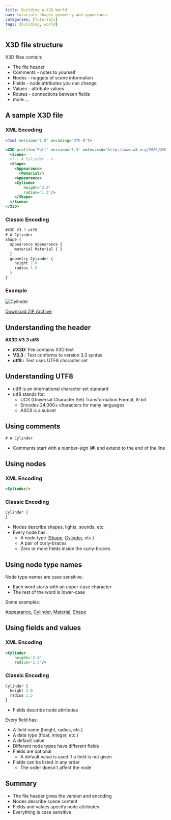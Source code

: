 ```yaml
---
title: Building a X3D World
nav: tutorials-shapes-geometry-and-appearance
categories: [Tutorials]
tags: [building, world]
---
```

## X3D file structure

X3D files contain:

- The file header
- Comments - notes to yourself
- Nodes - nuggets of scene information
- Fields - node attributes you can change
- Values - attribute values
- Routes - connections between fields
- more ...

## A sample X3D file

### XML Encoding

```xml
<?xml version="1.0" encoding="UTF-8"?>

<X3D profile='Full' version='3.3' xmlns:xsd='http://www.w3.org/2001/XMLSchema-instance' xsd:noNamespaceSchemaLocation='http://www.web3d.org/specifications/x3d-3.3.xsd'>
  <Scene>
  <!-- A Cylinder -->
  <Shape>
    <Appearance>
      <Material/>
    <Appearance>
    <Cylinder
        height='2.0'
        radius='1.5'/>
    </Shape>
  </Scene>
</X3D>
```

### Classic Encoding

```js
#X3D V3.3 utf8
# A Cylinder
Shape {
  appearance Appearance {
    material Material { }
  }
  geometry Cylinder {
    height 2.0
    radius 1.5
  }
}
```

### Example

<x3d-canvas src="https://create3000.github.io/media/tutorials/scenes/cylinder1/cylinder1.x3dv">
  <img src="https://create3000.github.io/media/tutorials/scenes/cylinder1/screenshot.png" alt="Cylinder"/>
</x3d-canvas>

[Download ZIP Archive](https://create3000.github.io/media/tutorials/scenes/cylinder1/cylinder1.zip)

## Understanding the header

**\#X3D V3.3 utf8**

- **\#X3D:** File contains X3D text
- **V3.3 :** Text conforms to version 3.3 syntax
- **utf8 :** Text uses UTF8 character set

## Understanding UTF8

- utf8 is an international character set standard
- utf8 stands for:
  - UCS (Universal Character Set) Transformation Format, 8-bit
  - Encodes 24,000+ characters for many languages
  - ASCII is a subset

## Using comments

```js
# A Cylinder
```

- Comments start with a number-sign (**\#**) and extend to the end of the line

## Using nodes

### XML Encoding

```xml
<Cylinder/>
```

### Classic Encoding

```js
Cylinder {
}
```

- Nodes describe shapes, lights, sounds, etc.
- Every node has:
  - A node type ([Shape](https://www.web3d.org/documents/specifications/19775-1/V3.3/Part01/components/shape.html#Shape), [Cylinder](https://www.web3d.org/documents/specifications/19775-1/V3.3/Part01/components/geometry3D.html#Cylinder), etc.)
  - A pair of curly-braces
  - Zero or more fields inside the curly-braces

## Using node type names

Node type names are case sensitive:

- Each word starts with an upper-case character
- The rest of the word is lower-case

Some examples:

[Appearance](https://www.web3d.org/documents/specifications/19775-1/V3.3/Part01/components/shape.html#Appearance), [Cylinder](https://www.web3d.org/documents/specifications/19775-1/V3.3/Part01/components/geometry3D.html#Cylinder), [Material](https://www.web3d.org/documents/specifications/19775-1/V3.3/Part01/components/shape.html#Material), [Shape](https://www.web3d.org/documents/specifications/19775-1/V3.3/Part01/components/shape.html#Shape)

## Using fields and values

### XML Encoding

```xml
<Cylinder
    height='2.0'
    radius='1.5'/>
```

### Classic Encoding

```js
Cylinder {
  height 2.0
  radius 1.5
}
```

- Fields describe node attributes

Every field has:

- A field name (height, radius, etc.)
- A data type (float, integer, etc.)
- A default value
- Different node types have different fields
- Fields are optional
  - A default value is used if a field is not given
- Fields can be listed in any order
  - The order doesn't affect the node

## Summary

- The file header gives the version and encoding
- Nodes describe scene content
- Fields and values specify node attributes
- Everything is case sensitive
